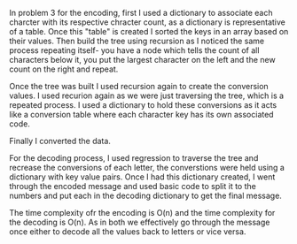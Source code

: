 In problem 3 for the encoding, first I used a dictionary to associate each charcter with its respective chracter count, as a dictionary is representative of a table. Once this "table" is created I sorted the keys in an array based on their values. Then build the tree using recursion as I noticed the same process repeating itself- you have a node which tells the count of all characters below it, you put the largest character on the left and the new count on the right and repeat. 

Once the tree was built I used recursion again to create the conversion values. I used recurion again as we were just traversing the tree, which is a repeated process. I used a dictionary to hold these conversions as it acts like a conversion table where each character key has its own associated code.

Finally I converted the data.

For the decoding process, I used regression to traverse the tree and recrease the conversions of each letter, the converstions were held using a dictionary with key value pairs. Once I had this dictionary created, I went through the encoded message and used basic code to split it to the numbers and put each in the decoding dictionary to get the final message.

The time complexity ofr the encoding is O(n) and the time complexity for the decoding is O(n). As in both we effectively go through the message once either to decode all the values back to letters or vice versa.